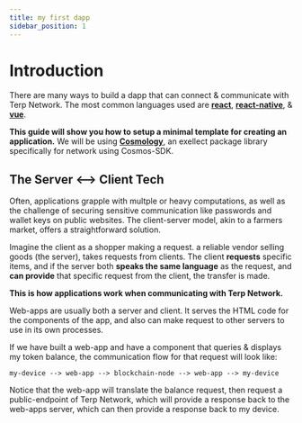 ```yaml
---
title: my first dapp
sidebar_position: 1
---
```

# Introduction
There are many ways to build a dapp that can connect & communicate with Terp Network. The most common languages used are **[react](https://nextjs.org/)**, **[react-native](https://reactnative.dev/)**, & **[vue](https://github.com/ping-pub/explorer)**.

 **This guide will show you how to setup a minimal template for creating an application.** We will be using **[Cosmology](https://cosmology.tech)**, an exellect package library specifically for network using Cosmos-SDK.

## The Server <--> Client Tech
Often, applications grapple with multple or heavy computations, as well as the challenge of securing sensitive communication like passwords and wallet keys on public websites. The client-server model, akin to a farmers market, offers a straightforward solution.

 Imagine the client as a shopper making a request. a reliable vendor selling goods (the server), takes requests from clients. The client **requests** specific items, and if the server both **speaks the same language** as the request, and **can provide** that specific request from the client, the transfer is made.

**This is how applications work when communicating with Terp Network.** 

Web-apps are usually both a server and client. It serves the HTML code for the components of the app, and also can make request to other servers to use in its own processes. 

If we have built a web-app and have a component that queries & displays my token balance, the communication flow for that request will look like:

 `my-device --> web-app --> blockchain-node --> web-app --> my-device`  
 
  Notice that the web-app will translate the balance request, then request a public-endpoint of Terp Network, which will provide a response back to the web-apps server, which can then provide a response back to my device.

